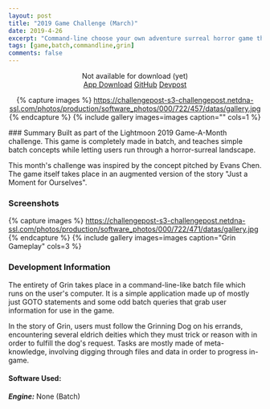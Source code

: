 ```yaml
---
layout: post
title: "2019 Game Challenge (March)"
date: 2019-4-26
excerpt: "Command-line choose your own adventure surreal horror game that teaches basic Batch."
tags: [game,batch,commandline,grin]
comments: false
---
```

<center>
Not available for download (yet)
<div markdown="0"><a href="https://play.google.com/store/apps/details?id=com.gamedesignuw.Collier&hl=en" class="btn btn-success"> App Download</a>     <a href="https://github.com/chaendizzle/Collier" class="btn btn-warning">GitHub</a>     <a href="https://devpost.com/software/collier" class="btn btn-danger">Devpost</a></div>

{% capture images %}
    https://challengepost-s3-challengepost.netdna-ssl.com/photos/production/software_photos/000/722/457/datas/gallery.jpg
{% endcapture %}
{% include gallery images=images caption="" cols=1 %}
</center>
### Summary
Built as part of the Lightmoon 2019 Game-A-Month challenge. This game is completely made in batch, and teaches simple batch concepts while letting users run through a horror-surreal landscape.

This month's challenge was inspired by the concept pitched by Evans Chen. The game itself takes place in an augmented version of the story "Just a Moment for Ourselves".

### Screenshots

{% capture images %}
	https://challengepost-s3-challengepost.netdna-ssl.com/photos/production/software_photos/000/722/471/datas/gallery.jpg
{% endcapture %}
{% include gallery images=images caption="Grin Gameplay" cols=3 %}

### Development Information

The entirety of Grin takes place in a command-line-like batch file which runs on the user's computer. It is a simple application made up of mostly just GOTO statements and some odd batch queries that grab user information for use in the game. 

In the story of Grin, users must follow the Grinning Dog on his errands, encountering several eldrich deities which they must trick or reason with in order to fulfill the dog's request. Tasks are mostly made of meta-knowledge, involving digging through files and data in order to progress in-game.

#### Software Used: 

***Engine:*** None (Batch)
